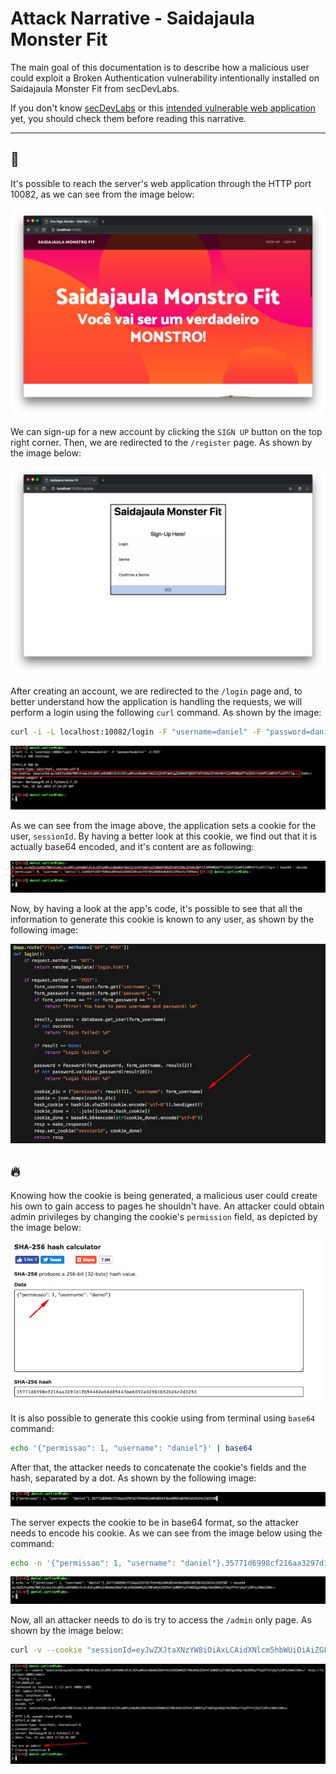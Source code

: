 # Attack Narrative - Saidajaula Monster Fit

The main goal of this documentation is to describe how a malicious user could exploit a Broken Authentication vulnerability intentionally installed on Saidajaula Monster Fit from secDevLabs.

If you don't know [secDevLabs](https://github.com/globocom/secDevLabs) or this [intended vulnerable web application](https://github.com/globocom/secDevLabs/tree/master/owasp-top10-2017-apps/a2/saidajaula-monster) yet, you should check them before reading this narrative.

----

## 👀

It's possible to reach the server's web application through the HTTP port 10082, as we can see from the image below:

<p align="center">
    <img src="../images/img1.png"/>
</p>

We can sign-up for a new account by clicking the `SIGN UP` button on the top right corner. Then, we are redirected to the `/register` page. As shown by the image below:

<p align="center">
    <img src="attack1.png"/>
</p>

After creating an account, we are redirected to the `/login` page and, to better understand how the application is handling the requests, we will perform a login using the following `curl` command. As shown by the image:

```sh
curl -i -L localhost:10082/login -F "username=daniel" -F "password=daniel" -X POST
```

<p align="center">
    <img src="attack2.png"/>
</p>

As we can see from the image above, the application sets a cookie for the user, `sessionId`. By having a better look at this cookie, we find out that it is actually base64 encoded, and it's content are as following:

<p align="center">
    <img src="attack3.png"/>
</p>

Now, by having a look at the app's code, it's possible to see that all the information to generate this cookie is known to any user, as shown by the following image:

<p align="center">
    <img src="attack4.png"/>
</p>

## 🔥

Knowing how the cookie is being generated, a malicious user could create his own to gain access to pages he shouldn't have. An attacker could obtain admin privileges by changing the cookie's `permission` field, as depicted by the image below:

<p align="center">
    <img src="attack5.png"/>
</p>

It is also possible to generate this cookie using from terminal using `base64` command: 

```sh
echo '{"permissao": 1, "username": "daniel"}' | base64
```

After that, the attacker needs to concatenate the cookie's fields and the hash, separated by a dot. As shown by the following image:

<p align="center">
    <img src="attack6.png"/>
</p>

The server expects the cookie to be in base64 format, so the attacker needs to encode his cookie. As we can see from the image below using the command:

```sh
echo -n '{"permissao": 1, "username": "daniel"}.35771d6998cf216aa3297d1fb54462e04d85443be6092a02961b52b24c2d3250' | base64
```

<p align="center">
    <img src="attack7.png"/>
</p>

Now, all an attacker needs to do is try to access the `/admin` only page. As shown by the image below:

```sh
curl -v --cookie "sessionId=eyJwZXJtaXNzYW8iOiAxLCAidXNlcm5hbWUiOiAiZGFuaWVsIn0uMzU3NzFkNjk5OGNmMjE2YWEzMjk3ZDFmYjU0NDYyZTA0ZDg1NDQzYmU2MDkyYTAyOTYxYjUyYjI0YzJkMzI1MA==" http://localhost:10082/admin
```

<p align="center">
    <img src="attack8.png"/>
</p>
